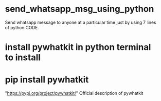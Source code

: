 # send_whatsapp_msg_using_python
Send whatsapp message to anyone at a particular time just by using 7 lines of python CODE.
# install pywhatkit in python terminal to install
# pip install pywhatkit

"https://pypi.org/project/pywhatkit/" Official description of pywhatkit

